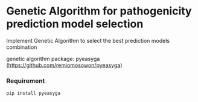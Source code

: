 # Genetic Algorithm for pathogenicity prediction model selection
Implement Genetic Algorithm to select the best prediction models combination 

genetic algorithm package: pyeasyga (https://github.com/remiomosowon/pyeasyga)

### Requirement
`pip install pyeasyga`

